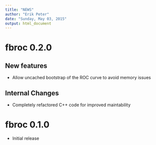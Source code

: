```yaml
---
title: "NEWS"
author: "Erik Peter"
date: "Sunday, May 03, 2015"
output: html_document
---
```


# fbroc 0.2.0

## New features

* Allow uncached bootstrap of the ROC curve to avoid memory issues

## Internal Changes

* Completely refactored C++ code for improved maintability

# fbroc 0.1.0

* Initial release